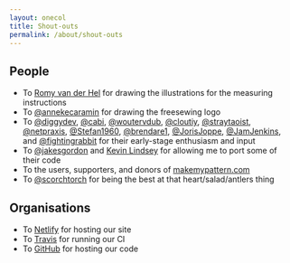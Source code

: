 ```yaml
---
layout: onecol
title: Shout-outs
permalink: /about/shout-outs
---
```

## People

- To [Romy van der Hel](http://romyvdhel-art.deviantart.com/) for drawing the illustrations for the measuring instructions
- To [@annekecaramin](https://twitter.com/annekecaramin) for drawing the freesewing logo
- To [@diggydev](https://github.com/diggydev),
[@cabi](https://github.com/cabi),
[@woutervdub](https://github.com/woutervdub),
[@cloutiy](https://github.com/cloutiy),
[@straytaoist](https://github.com/straytaoist),
[@netpraxis](https://github.com/netpraxis),
[@Stefan1960](https://github.com/Stefan1960),
[@brendare1](https://github.com/brendare1),
[@JorisJoppe](https://github.com/JorisJoppe),
[@JamJenkins](https://github.com/JamJenkins), and
[@fightingrabbit](https://github.com/fightingrabbit) for their early-stage enthusiasm and input
- To [@jakesgordon](https://github.com/jakesgordon) and [Kevin Lindsey](http://www.kevlindev.com) for allowing me to port some of their code
- To the users, supporters, and donors of [makemypattern.com](https://makemypattern.com/) 
- To [@scorchtorch](https://twitter.com/scorchtorch) for being the best at that heart/salad/antlers thing

## Organisations

- To [Netlify](http://romyvdhel-art.deviantart.com/) for hosting our site
- To [Travis](https://travis-ci.org/) for running our CI
- To [GitHub](https://github.com/) for hosting our code
